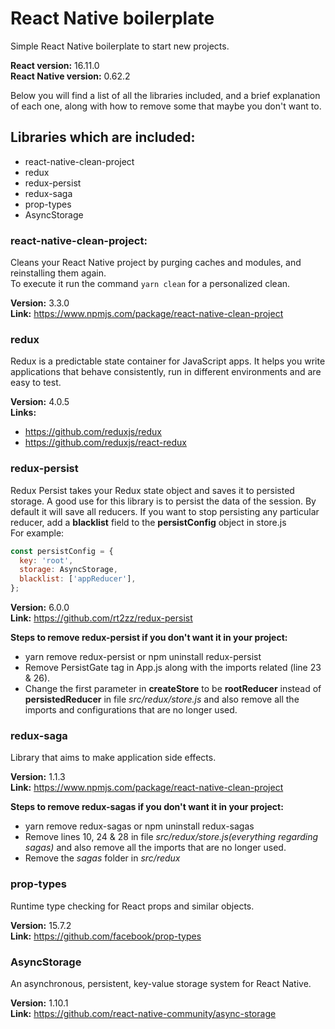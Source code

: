 # React Native boilerplate
Simple React Native boilerplate to start new projects.

**React version:** 16.11.0  
**React Native version:** 0.62.2

Below you will find a list of all the libraries included, and a brief explanation of each one, along with how to remove some that maybe you don't want to.

## Libraries which are included:
* react-native-clean-project  
* redux
* redux-persist
* redux-saga
* prop-types
* AsyncStorage

### react-native-clean-project:  
Cleans your React Native project by purging caches and modules, and reinstalling them again.  
To execute it run the command `yarn clean` for a personalized clean.  

**Version:** 3.3.0  
**Link:** https://www.npmjs.com/package/react-native-clean-project

### redux
Redux is a predictable state container for JavaScript apps. It helps you write applications that behave consistently, run in different environments and are easy to test.  

**Version:** 4.0.5  
**Links:**
* https://github.com/reduxjs/redux
* https://github.com/reduxjs/react-redux

### redux-persist
Redux Persist takes your Redux state object and saves it to persisted storage. A good use for this library is to persist the data of the session.
By default it will save all reducers. If you want to stop persisting any particular reducer, add a **blacklist** field to the **persistConfig** object in store.js  
For example:
```javascript
const persistConfig = {
  key: 'root',
  storage: AsyncStorage,
  blacklist: ['appReducer'],
};
```
**Version:** 6.0.0  
**Link:** https://github.com/rt2zz/redux-persist

**Steps to remove redux-persist if you don't want it in your project:**
* yarn remove redux-persist or npm uninstall redux-persist
* Remove PersistGate tag in App.js along with the imports related (line 23 & 26).
* Change the first parameter in **createStore** to be **rootReducer** instead of **persistedReducer** in file *src/redux/store.js* and also remove all the imports and configurations that are no longer used.

### redux-saga
Library that aims to make application side effects.

**Version:** 1.1.3  
**Link:** https://www.npmjs.com/package/react-native-clean-project

**Steps to remove redux-sagas if you don't want it in your project:**
* yarn remove redux-sagas or npm uninstall redux-sagas
* Remove lines 10, 24 & 28 in file *src/redux/store.js(everything regarding sagas)* and also remove all the imports that are no longer used.
* Remove the *sagas* folder in *src/redux*

### prop-types
Runtime type checking for React props and similar objects.

**Version:** 15.7.2  
**Link:** https://github.com/facebook/prop-types

### AsyncStorage
An asynchronous, persistent, key-value storage system for React Native.

**Version:** 1.10.1  
**Link:** https://github.com/react-native-community/async-storage
